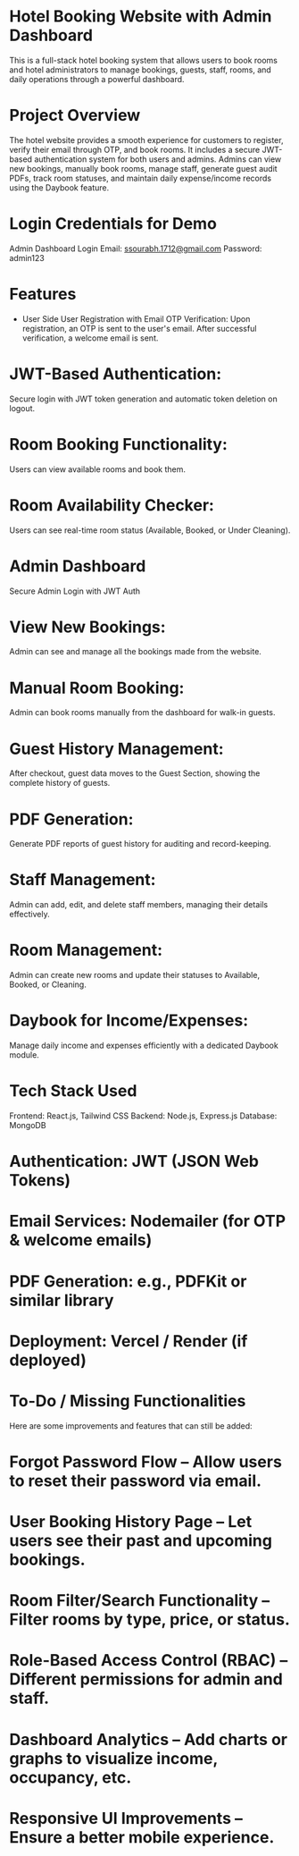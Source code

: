 # Hotel Booking Website with Admin Dashboard
  This is a full-stack hotel booking system that allows users to book rooms and hotel administrators to manage bookings, guests, staff, rooms, and daily operations through a powerful dashboard.

# Project Overview
  The hotel website provides a smooth experience for customers to register, verify their email through OTP, and book rooms. It includes a secure JWT-based authentication system for both users and admins. Admins can view new bookings, manually book rooms, manage staff, generate guest audit PDFs, track room statuses, and maintain daily expense/income records using the Daybook feature.

# Login Credentials for Demo  
  Admin Dashboard Login
  Email: ssourabh.1712@gmail.com
  Password: admin123

# Features
  * User Side
   User Registration with Email OTP Verification:
   Upon registration, an OTP is sent to the user's email. After successful verification, a welcome email is sent.

# JWT-Based Authentication:
Secure login with JWT token generation and automatic token deletion on logout.

# Room Booking Functionality:
Users can view available rooms and book them.

# Room Availability Checker:
Users can see real-time room status (Available, Booked, or Under Cleaning).

# Admin Dashboard
Secure Admin Login with JWT Auth

# View New Bookings:
Admin can see and manage all the bookings made from the website.

# Manual Room Booking:
Admin can book rooms manually from the dashboard for walk-in guests.

# Guest History Management:
After checkout, guest data moves to the Guest Section, showing the complete history of guests.

# PDF Generation:
Generate PDF reports of guest history for auditing and record-keeping.

# Staff Management:
Admin can add, edit, and delete staff members, managing their details effectively.

# Room Management:
Admin can create new rooms and update their statuses to Available, Booked, or Cleaning.

# Daybook for Income/Expenses:
Manage daily income and expenses efficiently with a dedicated Daybook module.

# Tech Stack Used
Frontend: React.js, Tailwind CSS
Backend: Node.js, Express.js
Database: MongoDB

# Authentication: JWT (JSON Web Tokens)

# Email Services: Nodemailer (for OTP & welcome emails)

# PDF Generation: e.g., PDFKit or similar library

# Deployment: Vercel / Render (if deployed)

# To-Do / Missing Functionalities
Here are some improvements and features that can still be added:

# Forgot Password Flow – Allow users to reset their password via email.

# User Booking History Page – Let users see their past and upcoming bookings.

# Room Filter/Search Functionality – Filter rooms by type, price, or status.

# Role-Based Access Control (RBAC) – Different permissions for admin and staff.

# Dashboard Analytics – Add charts or graphs to visualize income, occupancy, etc.

# Responsive UI Improvements – Ensure a better mobile experience.

